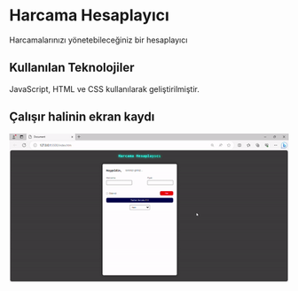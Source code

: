 <h1> Harcama Hesaplayıcı </h1>

Harcamalarınızı yönetebileceğiniz bir hesaplayıcı

<h2> Kullanılan Teknolojiler </h2>

JavaScript, HTML ve CSS kullanılarak geliştirilmiştir.

<h2> Çalışır halinin ekran kaydı </h2>

![](harcamaHesaplayici.gif)
